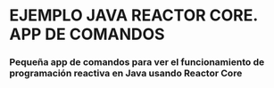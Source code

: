 # EJEMPLO JAVA REACTOR CORE. APP DE COMANDOS

### Pequeña app de comandos para ver el funcionamiento de programación reactiva en Java usando Reactor Core